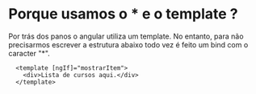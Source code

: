 
# Porque usamos o * e o template ?

Por trás dos panos o angular utiliza um template. No entanto, para não precisarmos escrever  a estrutura abaixo todo vez é feito um bind com o caracter "*".

```
  <template [ngIf]="mostrarItem">
    <div>Lista de cursos aqui.</div>
  </template>
```